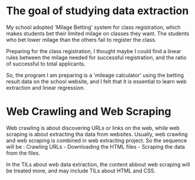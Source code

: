 # The goal of studying data extraction

My school adopted 'Milage Betting' system for class registration, which makes students bet their limited milage on classes they want. The students who bet lower milage than the others fail to register the class.

Preparing for the class registration, I thought maybe I could find a linear rules between the milage needed for successful registration, and the ratio of successful to total applicants.

So, the program I am preparing is a 'mileage calculator' using the betting result data on the school website, and I felt that it is essential to learn web extraction and linear regression.

# Web Crawling and Web Scraping

Web crawling is about discovering URLs or links on the web, while web scraping is about extracting tha data from websites. Usually, web crawling and web scraping is combined in web extracting project. So the sequence will be : Crawling URLs - Downloading the HTML files - Scraping the data from the files.

In the TILs about web data extraction, the content abbout web scraping will be treated more, and may include TILs about HTML and CSS.

